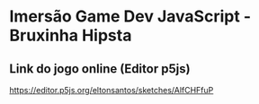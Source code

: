 # Imersão Game Dev JavaScript - Bruxinha Hipsta

## Link do jogo online (Editor p5js)
https://editor.p5js.org/eltonsantos/sketches/AlfCHFfuP

<!--
## Link do jogo online (Editor p5js) Nota: Não entendi por que deixou de funcionar...
https://editor.p5js.org/eltonsantos/sketches/JHJRuhAsN
-->